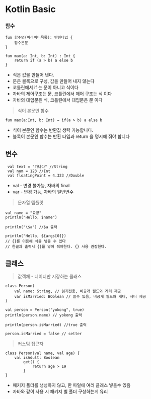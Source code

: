 # Kotlin Basic

### 함수

```
fun 함수명(파라미터목록): 반환타입 {
    함수본문
}

fun max(a: Int, b: Int) : Int {
    return if (a > b) a else b
}
```

* 식은 값을 만들어 낸다.
* 문은 블록으로 구성, 값을 만들어 내지 않는다
* 코틀린에서 if 는 문이 아니고 식이다
* 자바의 제어구조는 문, 코틀린에서 제어 구조는 식 이다
* 자바의 대입문은 식, 코틀린에서 대입문은 문 이다

> 식이 본문인 함수
```
fun max(a:Int, b: Int) = if(a > b) a else b
```
* 식이 본문인 함수는 반환값 생략 가능합니다.
* 블록이 본문인 함수는 반환 타입과 return 을 명시해 줘야 합니다

## 변수
```
 val text = "가나다" //String
 val num = 123 //Int
 val floatingPoint = 4.323 //Double
```

* val - 변경 불가능, 자바의 final
* var - 변경 가능, 자바의 일반변수

> 문자열 템플릿
```
val name = "요콩"
println("Hello, $name")

println("\$a") //$a 출력

println("Hello, ${args[0]}) 
// {}를 이용해 식을 넣을 수 있다
// 한글과 출력시 {}를 넣어 줘야한다. {} 사용 권장한다.
```

## 클래스

> 값객체 - 데이터만 저장하는 클래스
```
class Person(
    val name: String, // 읽기전용, 비공개 필드와 게터 제공
    var isMarried: BOolean // 쓸수 있음, 비공개 필드와 개터, 세터 제공
)
```

```
val person = Person("yokong", true)
println(person.name) // yokong 출력

println(person.isMarried) //true 출력

person.isMarried = false // setter
```

> 커스텀 접근자
```
class Person(val name, val age) {
    val isAdult: Boolean
        get() {
            return age > 19
        }
}
```

* 패키지 폴더를 생성하지 않고, 한 파일에 여러 클래스 넣을수 있음
* 자바와 같이 사용 시 패키지 별 폴더 구성하는게 유리
